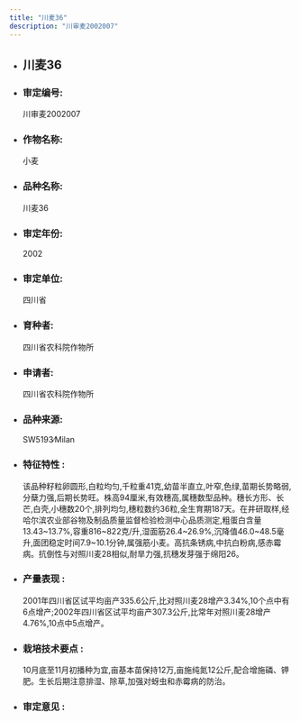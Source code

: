 ```yaml
---
title: "川麦36"
description: "川审麦2002007"
---
```

* ## 川麦36
* ###  审定编号:  
   川审麦2002007

*  ### 作物名称:  
   小麦

*   ###  品种名称: 
    川麦36

*   ### 审定年份: 
    2002

*   ### 审定单位:  
    四川省

*   ### 育种者:  
    四川省农科院作物所

*   ### 申请者:  
    四川省农科院作物所

*   ### 品种来源:  
    SW5193∕Milan

*   ### 特征特性 : 
    该品种籽粒卵圆形,白粒均匀,千粒重41克,幼苗半直立,叶窄,色绿,苗期长势略弱,分蘖力强,后期长势旺。株高94厘米,有效穗高,属穗数型品种。穗长方形、长芒,白壳,小穗数20个,排列均匀,穗粒数约36粒,全生育期187天。在井研取样,经哈尔滨农业部谷物及制品质量监督检验检测中心品质测定,粗蛋白含量13.43~13.7%,容重816~822克/升,湿面筋26.4~26.9%,沉降值46.0~48.5毫升,面团稳定时间7.9~10.1分钟,属强筋小麦。高抗条锈病,中抗白粉病,感赤霉病。抗倒性与对照川麦28相似,耐旱力强,抗穗发芽强于绵阳26。

*   ### 产量表现 : 
    2001年四川省区试平均亩产335.6公斤,比对照川麦28增产3.34%,10个点中有6点增产;2002年四川省区试平均亩产307.3公斤,比常年对照川麦28增产4.76%,10点中5点增产。

*   ### 栽培技术要点 : 
    10月底至11月初播种为宜,亩基本苗保持12万,亩施纯氮12公斤,配合增施磷、钾肥。生长后期注意排湿、除草,加强对蚜虫和赤霉病的防治。

*   ### 审定意见 : 
    
